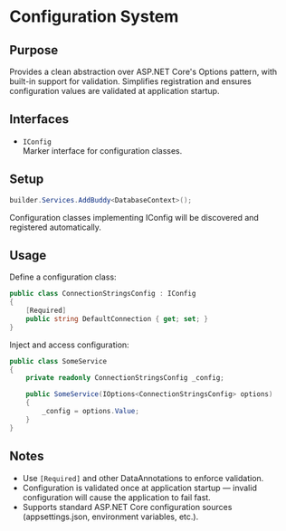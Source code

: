 # Configuration System

## Purpose

Provides a clean abstraction over ASP.NET Core's Options pattern, with built-in support for validation.
Simplifies registration and ensures configuration values are validated at application startup.

## Interfaces

- `IConfig`  
  Marker interface for configuration classes.

## Setup

```csharp
builder.Services.AddBuddy<DatabaseContext>();
```
Configuration classes implementing IConfig will be discovered and registered automatically.

## Usage

Define a configuration class:
```csharp
public class ConnectionStringsConfig : IConfig
{
    [Required]
    public string DefaultConnection { get; set; }
}
```

Inject and access configuration:
```csharp
public class SomeService
{
    private readonly ConnectionStringsConfig _config;

    public SomeService(IOptions<ConnectionStringsConfig> options)
    {
        _config = options.Value;
    }
}
```

## Notes

- Use `[Required]` and other DataAnnotations to enforce validation.
- Configuration is validated once at application startup — invalid configuration will cause the application to fail fast.
- Supports standard ASP.NET Core configuration sources (appsettings.json, environment variables, etc.).




